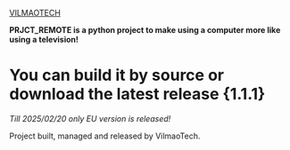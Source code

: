 [VILMAOTECH](https://vt-core.vercel.app)

**PRJCT_REMOTE is a python project to make using a computer more like using a television!**

# You can build it by source or download the latest release {1.1.1}

*Till 2025/02/20 only EU version is released!*

Project built, managed and released by VilmaoTech.